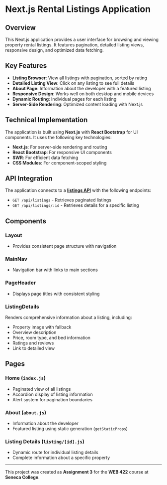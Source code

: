 # Next.js Rental Listings Application

## Overview
This Next.js application provides a user interface for browsing and viewing property rental listings. It features pagination, detailed listing views, responsive design, and optimized data fetching.

## Key Features
- **Listing Browser**: View all listings with pagination, sorted by rating  
- **Detailed Listing View**: Click on any listing to see full details  
- **About Page**: Information about the developer with a featured listing  
- **Responsive Design**: Works well on both desktop and mobile devices  
- **Dynamic Routing**: Individual pages for each listing  
- **Server-Side Rendering**: Optimized content loading with Next.js  

## Technical Implementation
The application is built using **Next.js** with **React Bootstrap** for UI components. It uses the following key technologies:

- **Next.js**: For server-side rendering and routing  
- **React Bootstrap**: For responsive UI components  
- **SWR**: For efficient data fetching  
- **CSS Modules**: For component-scoped styling  

## API Integration
The application connects to a **[listings API](https://listings-api-roshis-rai.vercel.app/)** with the following endpoints:

- `GET /api/listings` - Retrieves paginated listings  
- `GET /api/listings/:id` - Retrieves details for a specific listing  

## Components

### **Layout**
- Provides consistent page structure with navigation  

### **MainNav**
- Navigation bar with links to main sections  

### **PageHeader**
- Displays page titles with consistent styling  

### **ListingDetails**
Renders comprehensive information about a listing, including:  
- Property image with fallback  
- Overview description  
- Price, room type, and bed information  
- Ratings and reviews  
- Link to detailed view  

## Pages

### **Home (`index.js`)**
- Paginated view of all listings  
- Accordion display of listing information  
- Alert system for pagination boundaries  

### **About (`about.js`)**
- Information about the developer  
- Featured listing using static generation (`getStaticProps`)  

### **Listing Details (`listing/[id].js`)**
- Dynamic route for individual listing details  
- Complete information about a specific property  

---

This project was created as **Assignment 3** for the **WEB 422** course at **Seneca College**.
